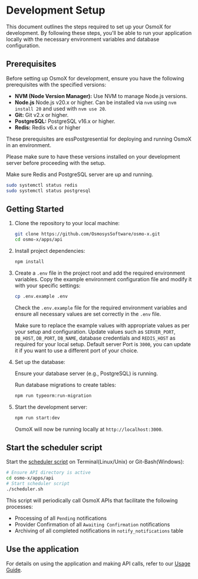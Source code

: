 # Development Setup

This document outlines the steps required to set up your OsmoX for development. By following these steps, you'll be able to run your application locally with the necessary environment variables and database configuration.

## Prerequisites

Before setting up OsmoX for development, ensure you have the following prerequisites with the specified versions:

- **NVM (Node Version Manager):** Use NVM to manage Node.js versions.
- **Node.js** Node.js v20.x or higher. Can be installed via `nvm` using `nvm install 20` and used with `nvm use 20`.
- **Git:** Git v2.x or higher.
- **PostgreSQL:** PostgreSQL v16.x or higher.
- **Redis:** Redis v6.x or higher

These prerequisites are essPostgresential for deploying and running OsmoX in an environment.

Please make sure to have these versions installed on your development server before proceeding with the setup.

Make sure Redis and PostgreSQL server are up and running.

```bash
sudo systemctl status redis
sudo systemctl status postgresql
```

## Getting Started

1. Clone the repository to your local machine:

   ```sh
   git clone https://github.com/OsmosysSoftware/osmo-x.git
   cd osmo-x/apps/api
   ```

2. Install project dependencies:

   ```sh
   npm install
   ```

3. Create a `.env` file in the project root and add the required environment variables. Copy the example environment configuration file and modify it with your specific settings:

   ```bash
   cp .env.example .env
   ```

   Check the `.env.example` file for the required environment variables and ensure all necessary values are set correctly in the `.env` file.

   Make sure to replace the example values with appropriate values as per your setup and configuration. Update values such as `SERVER_PORT`, `DB_HOST`, `DB_PORT`, `DB_NAME`, database credentials and `REDIS_HOST` as required for your local setup. Default server Port is `3000`, you can update it if you want to use a different port of your choice.

4. Set up the database:

   Ensure your database server (e.g., PostgreSQL) is running.

   Run database migrations to create tables:

   ```sh
   npm run typeorm:run-migration
   ```

5. Start the development server:

   ```sh
   npm run start:dev
   ```

   OsmoX will now be running locally at `http://localhost:3000`.

## Start the scheduler script

Start the [scheduler script](../scheduler.sh) on Terminal(Linux/Unix) or Git-Bash(Windows):

```sh
# Ensure API directory is active
cd osmo-x/apps/api
# Start scheduler script
./scheduler.sh
```

This script will periodically call OsmoX APIs that facilitate the following processes:
- Processing of all `Pending` notifications
- Provider Confirmation of all `Awaiting Confirmation` notifications
- Archiving of all completed notifications in `notify_notifications` table

## Use the application

For details on using the application and making API calls, refer to our [Usage Guide](usage-guide.md).